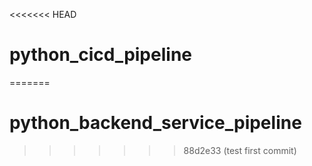 <<<<<<< HEAD
# python_cicd_pipeline
=======
# python_backend_service_pipeline
>>>>>>> 88d2e33 (test first commit)
